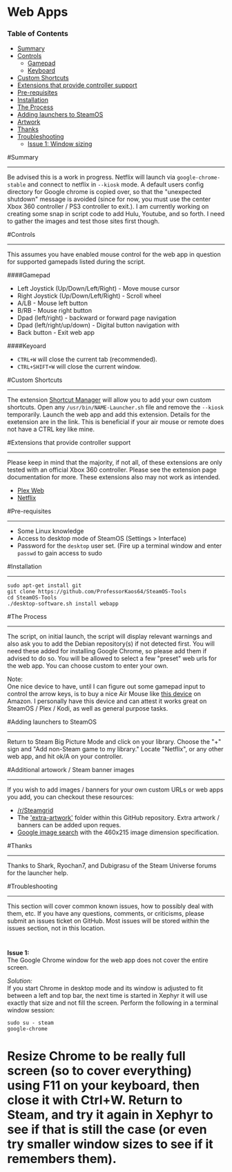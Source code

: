 # Web Apps

### Table of Contents
* [Summary](#summary)
* [Controls](#controls)
  * [Gamepad](#gamepad)
  * [Keyboard](#keyboard)
* [Custom Shortcuts](#customshortcuts)
* [Extensions that provide controller support](#exts)
* [Pre-requisites](#pre-reqs)
* [Installation](#install)
* [The Process](#process)
* [Adding launchers to SteamOS](#launchers)
* [Artwork](#artwork)
* [Thanks](#thanks)
* [Troubleshooting](#troubleshooting)
  * [Issue 1: Window sizing](#issue1)

<a name="summary"></a>
#Summary
***
Be advised this is a work in progress. Netflix will launch via `google-chrome-stable` and connect to netflix in `--kiosk` mode. A default users config directory for Google chrome is copied over, so that the "unexpected shutdown" message is avoided (since for now, you must use the center Xbox 360 controller / PS3 controller to exit.). I am currently working on creating some snap in script code to add Hulu, Youtube, and so forth. I need to gather the images and test those sites first though.

<a name="controls"></a>
#Controls
***
This assumes you have enabled mouse control for the web app in question for supported gamepads listed during the script.

<a name="gamepad"></a>
####Gamepad 
* Left Joystick (Up/Down/Left/Right) - Move mouse cursor
* Right Joystick (Up/Down/Left/Right) - Scroll wheel
* A/LB - Mouse left button
* B/RB - Mouse right button
* Dpad (left/right) - backward or forward page navigation
* Dpad (left/right/up/down) - Digital button navigation with 
* Back button - Exit web app

<a name="keyboard"></a>
####Keyoard
* `CTRL+W` will close the current tab (recommended).
* `CTRL+SHIFT+W` will close the current window.

<a name="customshortcuts"></a>
#Custom Shortcuts
***
The extension [Shortcut Manager](https://chrome.google.com/webstore/detail/shortcut-manager/mgjjeipcdnnjhgodgjpfkffcejoljijf) will allow you to add your own custom shortcuts. Open any `/usr/bin/NAME-Launcher.sh` file and remove the `--kiosk` temporarily. Launch the web app and add this extension. Details for the exetension are in the link. This is beneficial if your air mouse or remote does not have a CTRL key like mine.

<a name="exts"></a>
#Extensions that provide controller support
***
Please keep in mind that the majority, if not all, of these extensions are only tested with an official Xbox 360 controller. Please see the extension page documentation for more. These extensions also may not work as intended.
* [Plex Web](https://chrome.google.com/webstore/detail/gamepad-for-plex-web/haoeganpancihdffhohfeeeejpbahlld)
* [Netflix](https://chrome.google.com/webstore/detail/netflix-controller-suppor/flakmgbknagcohphpoogebajjbmlmngh)

<a name="pre-reqs"></a>
#Pre-requisites
***
* Some Linux knowledge
* Access to desktop mode of SteamOS (Settings > Interface)
* Password for the `desktop` user set. (Fire up a terminal window and enter `passwd` to gain access to sudo

<a name="install"></a>
#Installation
***
    sudo apt-get install git
    git clone https://github.com/ProfessorKaos64/SteamOS-Tools
    cd SteamOS-Tools
    ./desktop-software.sh install webapp

<a name="process"></a>
#The Process
***
The script, on initial launch, the script will display relevant warnings and also ask you to add the Debian repository(s) if not detected first. You will need these added for installing Google Chrome, so please add them if advised to do so. You will be allowed to select a few "preset" web urls for the web app. You can choose custom to enter your own.

Note:  
One nice device to have, until I can figure out some gamepad input to control the arrow keys, is to buy a nice Air Mouse like [this device](http://www.amazon.com/Aerb-Wireless-Keyboard-Multifunctional-3-Gsensor/dp/B00K768DHY/ref=sr_1_1?ie=UTF8&qid=1432255815&sr=8-1&keywords=air+mouse) on Amazon. I personally have this device and can attest it works great on SteamOS / Plex / Kodi, as well as general purpose tasks.

<a name="launchers"></a>
#Adding launchers to SteamOS
***
Return to Steam Big Picture Mode and click on your library. Choose the "+" sign and "Add non-Steam game to my library." Locate "Netflix", or any other web app, and hit ok/A on your controller.

<a name="artwork"></a>

#Additional artowork / Steam banner images
***
If you wish to add images / banners for your own custom URLs or web apps you add, you can checkout these resources:

* [/r/Steamgrid](http://www.reddit.com/r/steamgrid)
* The ['extra-artwork'](https://github.com/ProfessorKaos64/SteamOS-Tools/tree/master/cfgs/extra-artwork) folder within this GitHub repository. Extra artwork / banners can be added upon reques.
* [Google image search](https://www.google.com/search?q=steam&biw=1366&bih=644&tbm=isch&source=lnt&tbs=isz:ex,iszw:460,iszh:215) with the 460x215 image dimension specification.

<a name="thanks"></a>
#Thanks
***
Thanks to Shark, Ryochan7, and Dubigrasu of the Steam Universe forums for the launcher help.

<a name="troubleshooting"></a>
#Troubleshooting
***
This section will cover common known issues, how to possibly deal with them, etc. If you have any questions, comments, or criticisms, please submit an issues ticket on GitHub. Most issues will be stored within the issues section, not in this location.

<a name="issue1"></a>
===
**Issue 1:**  
The Google Chrome window for the web app does not cover the entire screen.

*Solution:*    
If you start Chrome in desktop mode and its window is adjusted to fit between a left and top bar, the next time is started in Xephyr it will use exactly that size and not fill the screen. Perform the following in a terminal window session:

```
sudo su - steam
google-chrome
```

Resize Chrome to be really full screen (so to cover everything) using F11 on your keyboard, then close it with Ctrl+W. Return to Steam, and try it again in Xephyr to see if that is still the case (or even try smaller window sizes to see if it remembers them).
===
